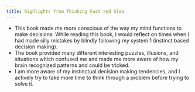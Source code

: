 ```yaml
---
title: highlights from Thinking Fast and Slow
---
```


- This book made me more conscious of the way my mind functions to make decisions. While reading this book, I would reflect on times when I had made silly mistakes by blindly following my system 1 (instinct based decision making).
- The book provided many different interesting puzzles, illusions, and situations which confused me and made me more aware of how my brain recognized patterns and could be tricked.
- I am more aware of my instinctual decision making tendencies, and I actively try to take more time to think through a problem before trying to solve it.
